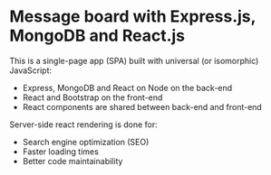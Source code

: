# Message board with Express.js, MongoDB and React.js

This is a single-page app (SPA) built with universal (or isomorphic) JavaScript:
- Express, MongoDB and React on Node on the back-end
- React and Bootstrap on the front-end
- React components are shared between back-end and front-end

Server-side react rendering is done for:
- Search engine optimization (SEO)
- Faster loading times
- Better code maintainability